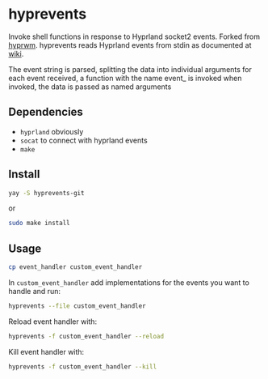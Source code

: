 # hyprevents
Invoke shell functions in response to Hyprland socket2 events. Forked from [hyprwm](https://github.com/hyprwm/contrib). hyprevents reads Hyprland events from stdin as documented at [wiki](http://wiki.hyprland.org/IPC/#tmphyprhissocket2sock).

The event string is parsed, splitting the data into individual arguments for each event received, a function with the name event_<eventname> is invoked when invoked, the data is passed as named arguments

## Dependencies
- `hyprland` obviously
- `socat` to connect with hyprland events
- `make`

## Install
```bash
yay -S hyprevents-git
```
or
```bash
sudo make install
```

## Usage
```bash
cp event_handler custom_event_handler
```
In `custom_event_handler` add implementations for the events you want to handle and run:
```bash
hyprevents --file custom_event_handler
```

Reload event handler with:
```bash
hyprevents -f custom_event_handler --reload
```

Kill event handler with:
```bash
hyprevents -f custom_event_handler --kill
```
